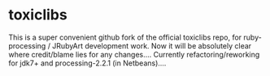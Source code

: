 # toxiclibs
This is a super convenient github fork of the official toxiclibs repo, for ruby-processing / JRubyArt development work.  Now it will be absolutely clear where credit/blame lies for any changes....
Currently refactoring/reworking for jdk7+ and processing-2.2.1 (in Netbeans)....
